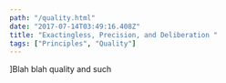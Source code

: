 ```yaml
---
path: "/quality.html"
date: "2017-07-14T03:49:16.408Z"
title: "Exactingless, Precision, and Deliberation "
tags: ["Principles", "Quality"]
---
```

]Blah blah quality and such

